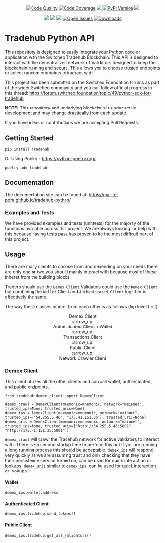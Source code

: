 <p align="center">
    <a href="https://scrutinizer-ci.com/g/Mai-Te-Pora/tradehub-python/">
        <img src="https://img.shields.io/scrutinizer/quality/g/mai-te-pora/tradehub-python/main" alt="Code Quality"></a>
    <a href="https://app.codecov.io/gh/Mai-Te-Pora/tradehub-python/">
        <img src="https://img.shields.io/codecov/c/github/mai-te-pora/tradehub-python" alt="Code Coverage"></a>
    <a href="https://libraries.io/github/Mai-Te-Pora/tradehub-python" alt="Dependcy Status">
        <img src="https://img.shields.io/librariesio/github/Mai-Te-Pora/tradehub-python">
    <a href="https://pypi.org/project/tradehub/">
        <img src="https://img.shields.io/pypi/v/tradehub" alt="PyPi Version"/></a>
    <a href="https://pypi.org/project/tradehub/#history">
        <img src="https://img.shields.io/pypi/pyversions/tradehub"/></a>
</p>
<p align="center">
    <a href="https://github.com/Mai-Te-Pora/tradehub-python/blob/main/LICENSE" alt="License">
        <img src="https://img.shields.io/github/license/mai-te-pora/tradehub-python" /></a>
    <a href="https://github.com/Mai-Te-Pora/tradehub-python/graphs/contributors" alt="Contributors">
        <img src="https://img.shields.io/github/contributors/Mai-Te-Pora/tradehub-python" /></a>
    <a href="https://github.com/Mai-Te-Pora/tradehub-python/pulse" alt="Commit Activity">
        <img src="https://img.shields.io/github/commit-activity/m/mai-te-pora/tradehub-python" /></a>
    <a href="https://github.com/Mai-Te-Pora/tradehub-python/issues">
        <img src="https://img.shields.io/github/issues/mai-te-pora/tradehub-python" alt="Open Issues"></a>
    <a href="">
        <img src="https://img.shields.io/pypi/dm/tradehub" alt="Downloads"></a>
</p>

# Tradehub Python API

This repository is designed to easily integrate your Python code or application with the Switcheo Tradehub Blockchain. This API is designed to interact with the decentralized network of Validators designed to keep the blockchain running and secure. This allows you to choose trusted endpoints or select random endpoints to interact with.

This project has been submitted on the Switcheo Foundation forums as part of the wider Switcheo community and you can follow official progress in this thread: https://forum.switcheo.foundation/topic/49/python-sdk-for-tradehub

**NOTE:** This repository and underlying blockchain is under active development and may change drastically from each update.

If you have ideas or contributions we are accepting Pull Requests.

## Getting Started

```
pip install tradehub
```

Or Using Poetry - https://python-poetry.org/

```
poetry add tradehub
```

## Documentation

The documentation site can be found at: https://mai-te-pora.github.io/tradehub-python/

### Examples and Tests

We have provided examples and tests (unittests) for the majority of the functions available across this project. We are always looking for help with this because having tests pass has proven to be the most difficult part of this project.

## Usage

There are many clients to choose from and depending on your needs there are only one or two you should mainly interact with because most of these inheret from the building blocks.

Traders should use the `Demex Client`
Validators could use the `Demex Client` but combining the `Wallet` Client and `Authenticated Client` together is effectively the same.

The way these classes inheret from each other is as follows (top level first):

<p style="text-align: center;">
Demex Client</br>
:arrow_up:</br>
Authenticated Client     +     Wallet</br>
:arrow_up:</br>
Transactions Client</br>
:arrow_up:</br>
Public Client</br>
:arrow_up:</br>
Network Crawler Client</br>
</p>

### Demex Client

This client utilizes all the other clients and can call wallet, authenticated, and public endpoints.

```
from tradehub.demex_client import DemexClient

demex_crawl = DemexClient(mnemonic=mnemonic, network="mainnet", trusted_ips=None, trusted_uris=None)
demex_ips = DemexClient(mnemonic=mnemonic, network="mainnet", trusted_ips=["54.255.5.46", "175.41.151.35"], trusted_uris=None)
demex_uris = DemexClient(mnemonic=mnemonic, network="mainnet", trusted_ips=None, trusted_uris=["http://54.255.5.46:5001", "http://175.41.151.35:5001"])
```

`demex_crawl` will crawl the Tradehub network for active validators to interact with. There is ~5 second startup time to perform this but if you are running a long running process this should be acceptable.
`demex_ips` will respond very quickly as we are assuming trust and only checking that they have their persistence service turned on, can be used for quick interaction or lookups.
`demex_uris` similar to `demex_ips`, can be used for quick interaction or lookups.

#### Wallet

```
demex_ips.wallet.address
```

#### Authenticated Client

```
demex_ips.tradehub.send_tokens()
```

#### Public Client

```
demex_ips.tradehub.get_all_validators()
```
